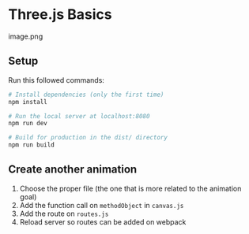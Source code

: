 # Three.js Basics

image.png

## Setup

Run this followed commands:

``` bash
# Install dependencies (only the first time)
npm install

# Run the local server at localhost:8080
npm run dev

# Build for production in the dist/ directory
npm run build
```

## Create another animation

1) Choose the proper file (the one that is more related to the animation goal)
2) Add the function call on `methodObject` in `canvas.js`
3) Add the route on `routes.js`
4) Reload server so routes can be added on webpack
